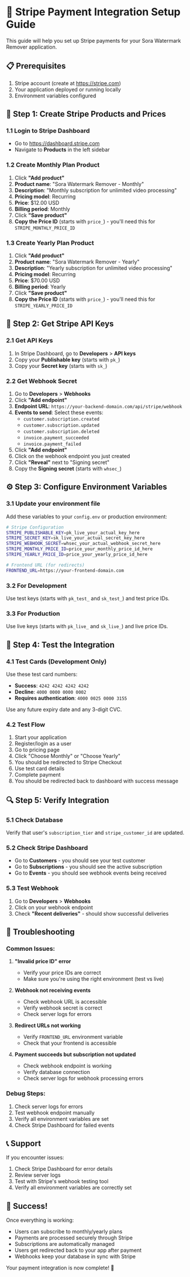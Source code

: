 # 🚀 Stripe Payment Integration Setup Guide

This guide will help you set up Stripe payments for your Sora Watermark Remover application.

## 📋 Prerequisites

1. Stripe account (create at https://stripe.com)
2. Your application deployed or running locally
3. Environment variables configured

## 🔧 Step 1: Create Stripe Products and Prices

### 1.1 Login to Stripe Dashboard
- Go to https://dashboard.stripe.com
- Navigate to **Products** in the left sidebar

### 1.2 Create Monthly Plan Product
1. Click **"Add product"**
2. **Product name**: "Sora Watermark Remover - Monthly"
3. **Description**: "Monthly subscription for unlimited video processing"
4. **Pricing model**: Recurring
5. **Price**: $12.00 USD
6. **Billing period**: Monthly
7. Click **"Save product"**
8. **Copy the Price ID** (starts with `price_`) - you'll need this for `STRIPE_MONTHLY_PRICE_ID`

### 1.3 Create Yearly Plan Product
1. Click **"Add product"**
2. **Product name**: "Sora Watermark Remover - Yearly"
3. **Description**: "Yearly subscription for unlimited video processing"
4. **Pricing model**: Recurring
5. **Price**: $70.00 USD
6. **Billing period**: Yearly
7. Click **"Save product"**
8. **Copy the Price ID** (starts with `price_`) - you'll need this for `STRIPE_YEARLY_PRICE_ID`

## 🔑 Step 2: Get Stripe API Keys

### 2.1 Get API Keys
1. In Stripe Dashboard, go to **Developers** > **API keys**
2. Copy your **Publishable key** (starts with `pk_`)
3. Copy your **Secret key** (starts with `sk_`)

### 2.2 Get Webhook Secret
1. Go to **Developers** > **Webhooks**
2. Click **"Add endpoint"**
3. **Endpoint URL**: `https://your-backend-domain.com/api/stripe/webhook`
4. **Events to send**: Select these events:
   - `customer.subscription.created`
   - `customer.subscription.updated`
   - `customer.subscription.deleted`
   - `invoice.payment_succeeded`
   - `invoice.payment_failed`
5. Click **"Add endpoint"**
6. Click on the webhook endpoint you just created
7. Click **"Reveal"** next to "Signing secret"
8. Copy the **Signing secret** (starts with `whsec_`)

## ⚙️ Step 3: Configure Environment Variables

### 3.1 Update your environment file
Add these variables to your `config.env` or production environment:

```bash
# Stripe Configuration
STRIPE_PUBLISHABLE_KEY=pk_live_your_actual_key_here
STRIPE_SECRET_KEY=sk_live_your_actual_secret_key_here
STRIPE_WEBHOOK_SECRET=whsec_your_actual_webhook_secret_here
STRIPE_MONTHLY_PRICE_ID=price_your_monthly_price_id_here
STRIPE_YEARLY_PRICE_ID=price_your_yearly_price_id_here

# Frontend URL (for redirects)
FRONTEND_URL=https://your-frontend-domain.com
```

### 3.2 For Development
Use test keys (starts with `pk_test_` and `sk_test_`) and test price IDs.

### 3.3 For Production
Use live keys (starts with `pk_live_` and `sk_live_`) and live price IDs.

## 🧪 Step 4: Test the Integration

### 4.1 Test Cards (Development Only)
Use these test card numbers:
- **Success**: `4242 4242 4242 4242`
- **Decline**: `4000 0000 0000 0002`
- **Requires authentication**: `4000 0025 0000 3155`

Use any future expiry date and any 3-digit CVC.

### 4.2 Test Flow
1. Start your application
2. Register/login as a user
3. Go to pricing page
4. Click "Choose Monthly" or "Choose Yearly"
5. You should be redirected to Stripe Checkout
6. Use test card details
7. Complete payment
8. You should be redirected back to dashboard with success message

## 🔍 Step 5: Verify Integration

### 5.1 Check Database
Verify that user's `subscription_tier` and `stripe_customer_id` are updated.

### 5.2 Check Stripe Dashboard
- Go to **Customers** - you should see your test customer
- Go to **Subscriptions** - you should see the active subscription
- Go to **Events** - you should see webhook events being received

### 5.3 Test Webhook
1. Go to **Developers** > **Webhooks**
2. Click on your webhook endpoint
3. Check **"Recent deliveries"** - should show successful deliveries

## 🚨 Troubleshooting

### Common Issues:

1. **"Invalid price ID" error**
   - Verify your price IDs are correct
   - Make sure you're using the right environment (test vs live)

2. **Webhook not receiving events**
   - Check webhook URL is accessible
   - Verify webhook secret is correct
   - Check server logs for errors

3. **Redirect URLs not working**
   - Verify `FRONTEND_URL` environment variable
   - Check that your frontend is accessible

4. **Payment succeeds but subscription not updated**
   - Check webhook endpoint is working
   - Verify database connection
   - Check server logs for webhook processing errors

### Debug Steps:
1. Check server logs for errors
2. Test webhook endpoint manually
3. Verify all environment variables are set
4. Check Stripe Dashboard for failed events

## 📞 Support

If you encounter issues:
1. Check Stripe Dashboard for error details
2. Review server logs
3. Test with Stripe's webhook testing tool
4. Verify all environment variables are correctly set

## 🎉 Success!

Once everything is working:
- Users can subscribe to monthly/yearly plans
- Payments are processed securely through Stripe
- Subscriptions are automatically managed
- Users get redirected back to your app after payment
- Webhooks keep your database in sync with Stripe

Your payment integration is now complete! 🚀

